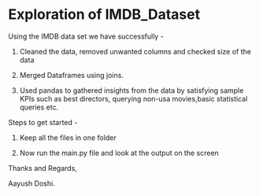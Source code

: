# Exploration of IMDB_Dataset

Using the IMDB data set we have successfully -
1. Cleaned the data, removed unwanted columns and checked size of the data

2. Merged Dataframes using joins.

3. Used pandas to gathered insights from the data by satisfying sample KPIs such as best directors, querying non-usa movies,basic statistical queries etc.

Steps to get started - 

1. Keep all the files in one folder 

2. Now run the main.py file and look at the output on the screen


Thanks and Regards,

Aayush Doshi.
